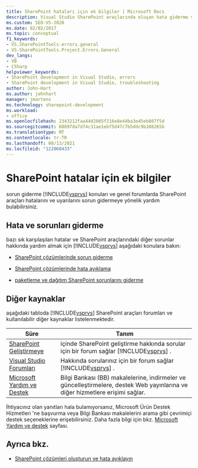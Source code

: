 ```yaml
---
title: SharePoint hataları için ek bilgiler | Microsoft Docs
description: Visual Studio SharePoint araçlarında oluşan hata giderme ve uyarılarla ilgili ek bilgiler alın.
ms.custom: SEO-VS-2020
ms.date: 02/02/2017
ms.topic: conceptual
f1_keywords:
- VS.SharePointTools.errors.general
- VS.SharePointTools.Project.Errors.General
dev_langs:
- VB
- CSharp
helpviewer_keywords:
- SharePoint development in Visual Studio, errors
- SharePoint development in Visual Studio, troubleshooting
author: John-Hart
ms.author: johnhart
manager: jmartens
ms.technology: sharepoint-development
ms.workload:
- office
ms.openlocfilehash: 2343212faa44d2085f216e8e44ba3e45eb807f5d
ms.sourcegitcommit: 68897da7d74c31ae1ebf5d47c7b5ddc9b108265b
ms.translationtype: MT
ms.contentlocale: tr-TR
ms.lasthandoff: 08/13/2021
ms.locfileid: "122060433"
---
```

# <a name="additional-information-for-sharepoint-errors"></a>SharePoint hatalar için ek bilgiler
  sorun giderme [!INCLUDE[vsprvs](../sharepoint/includes/vsprvs-md.md)] konuları ve genel forumlarda SharePoint araçları hatalarını ve uyarılarını sorun gidermeye yönelik yardım bulabilirsiniz.

## <a name="troubleshoot-errors-and-issues"></a>Hata ve sorunları giderme
 bazı sık karşılaşılan hatalar ve SharePoint araçlarındaki diğer sorunlar hakkında yardım almak için [!INCLUDE[vsprvs](../sharepoint/includes/vsprvs-md.md)] aşağıdaki konulara bakın:

- [SharePoint çözümlerinde sorun giderme](../sharepoint/troubleshooting-sharepoint-solutions.md)

- [SharePoint çözümlerinde hata ayıklama](../sharepoint/debugging-sharepoint-solutions.md)

- [paketleme ve dağıtım SharePoint sorunlarını giderme](../sharepoint/troubleshooting-sharepoint-packaging-and-deployment.md)

## <a name="other-resources"></a>Diğer kaynaklar
 aşağıdaki tabloda [!INCLUDE[vsprvs](../sharepoint/includes/vsprvs-md.md)] SharePoint araçları forumları ve kullanılabilir diğer kaynaklar listelenmektedir.

|Süre|Tanım|
|----------|----------------|
|[SharePoint Geliştirmeye](https://social.msdn.microsoft.com/Forums/office/home?forum=sharepointdevelopmentprevious)|içinde SharePoint geliştirme hakkında sorular için bir forum sağlar [!INCLUDE[vsprvs](../sharepoint/includes/vsprvs-md.md)] .|
|[Visual Studio Forumları](https://social.msdn.microsoft.com/Forums/vstudio/home?category=visualstudio)|Hakkında sorularınız için bir forum sağlar [!INCLUDE[vsprvs](../sharepoint/includes/vsprvs-md.md)] .|
|[Microsoft Yardım ve Destek](https://support.microsoft.com/)|Bilgi Bankası (BB) makalelerine, indirmeler ve güncelleştirmelere, destek Web yayınlarına ve diğer hizmetlere erişimi sağlar.|

 İhtiyacınız olan yanıtları hala bulamıyorsanız, Microsoft Ürün Destek Hizmetleri 'ne başvurma veya Bilgi Bankası makalelerini arama gibi çevrimiçi destek seçeneklerine erişebilirsiniz. Daha fazla bilgi için bkz. [Microsoft Yardım ve destek](https://support.microsoft.com/) sayfası.

## <a name="see-also"></a>Ayrıca bkz.
- [SharePoint çözümleri oluşturun ve hata ayıklayın](../sharepoint/building-and-debugging-sharepoint-solutions.md)

